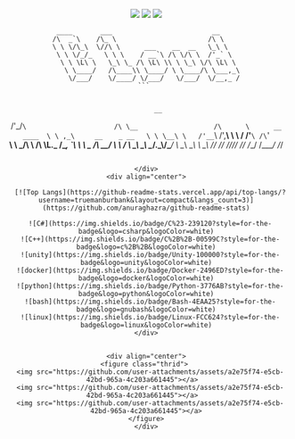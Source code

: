 
<div align="center">
<figure class="thrid"> 
  <img src="https://github.com/user-attachments/assets/a2e75f74-e5cb-42bd-965a-4c203a661445"></a>  
  <img src="https://github.com/user-attachments/assets/a2e75f74-e5cb-42bd-965a-4c203a661445"></a>  
  <img src="https://github.com/user-attachments/assets/a2e75f74-e5cb-42bd-965a-4c203a661445"></a>
</figure>
</div>

<div align="center">
                                                                             
```
 ____       ___                         __     
/\  _`\    /\_ \                       /\ \    
\ \ \/\_\  \//\ \      ___    __  __   \_\ \   
 \ \ \/_/_   \ \ \    / __`\ /\ \/\ \  /'_` \  
  \ \ \L\ \   \_\ \_ /\ \L\ \\ \ \_\ \/\ \L\ \ 
   \ \____/   /\____\\ \____/ \ \____/\ \___,_\
    \/___/    \/____/ \/___/   \/___/  \/__,_ /
```⠀
⠀
```
                               __                     
 /'\_/`\                      /\ \__                  
/\      \      __       ____  \ \ ,_\     __    _ __  
\ \ \__\ \   /'__`\    /',__\  \ \ \/   /'__`\ /\`'__\
 \ \ \_/\ \ /\ \L\.\_ /\__, `\  \ \ \_ /\  __/ \ \ \/ 
  \ \_\\ \_\\ \__/.\_\\/\____/   \ \__\\ \____\ \ \_\ 
   \/_/ \/_/ \/__/\/_/ \/___/     \/__/ \/____/  \/_/ 
                                                      
```
                                                     
</div>
<div align="center">
  
  [![Top Langs](https://github-readme-stats.vercel.app/api/top-langs/?username=truemanburbank&layout=compact&langs_count=3)](https://github.com/anuraghazra/github-readme-stats)

  ![C#](https://img.shields.io/badge/C%23-239120?style=for-the-badge&logo=csharp&logoColor=white)
  ![C++](https://img.shields.io/badge/C%2B%2B-00599C?style=for-the-badge&logo=c%2B%2B&logoColor=white)
  ![unity](https://img.shields.io/badge/Unity-100000?style=for-the-badge&logo=unity&logoColor=white)
  ![docker](https://img.shields.io/badge/Docker-2496ED?style=for-the-badge&logo=docker&logoColor=white)
  ![python](https://img.shields.io/badge/Python-3776AB?style=for-the-badge&logo=python&logoColor=white)
  ![bash](https://img.shields.io/badge/Bash-4EAA25?style=for-the-badge&logo=gnubash&logoColor=white)
  ![linux](https://img.shields.io/badge/Linux-FCC624?style=for-the-badge&logo=linux&logoColor=white)
</div>


<div align="center">
<figure class="thrid"> 
  <img src="https://github.com/user-attachments/assets/a2e75f74-e5cb-42bd-965a-4c203a661445"></a>  
  <img src="https://github.com/user-attachments/assets/a2e75f74-e5cb-42bd-965a-4c203a661445"></a>  
  <img src="https://github.com/user-attachments/assets/a2e75f74-e5cb-42bd-965a-4c203a661445"></a>
</figure>
</div>
